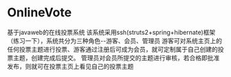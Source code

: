 # OnlineVote
基于javaweb的在线投票系统
该系统采用ssh(struts2+spring+hibernate)框架（练习一下），系统共分为三种角色--游客、会员、管理员
游客可对系统主页上的任何投票主题进行投票、游客通过注册后可成为会员，就可定制属于自己创建的投票主题，创建完成后提交。
管理员对会员所提交的主题进行审核，若合格即批准发布，则就可在投票主页上看见自己的投票主题
